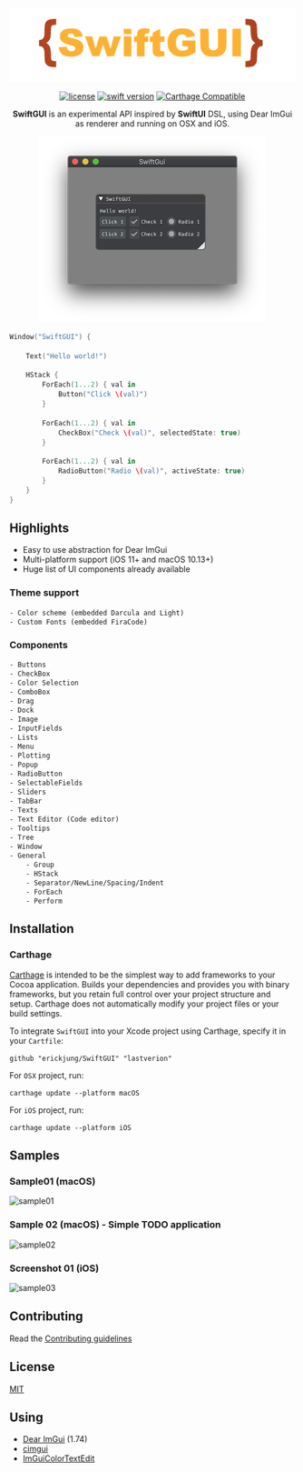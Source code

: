 <center>

![SwiftGUI](Docs/swiftgui.png)

[![license](https://img.shields.io/badge/license-MIT-brightgreen.svg)](LICENSE)
[![swift version](https://img.shields.io/badge/swift-5.0+-brightgreen.svg)](https://swift.org/download)
[![Carthage Compatible](https://img.shields.io/badge/Carthage-compatible-4BC51D.svg?style=flat)](https://github.com/Carthage/Carthage)

<b>SwiftGUI</b> is an experimental API inspired by <b>SwiftUI</b> DSL, using Dear ImGui as renderer and running on OSX and iOS.
</center>

<p align="center">
    <img src="Docs/hellow_world.png" alt="hellow world"/>
</p>

```swift
Window("SwiftGUI") {

    Text("Hello world!")

    HStack {
        ForEach(1...2) { val in
            Button("Click \(val)")
        }

        ForEach(1...2) { val in
            CheckBox("Check \(val)", selectedState: true)
        }

        ForEach(1...2) { val in
            RadioButton("Radio \(val)", activeState: true)
        }
    }
}
```

## Highlights

* Easy to use abstraction for Dear ImGui
* Multi-platform support (iOS 11+ and macOS 10.13+)
* Huge list of UI components already available

### Theme support
    - Color scheme (embedded Darcula and Light)
    - Custom Fonts (embedded FiraCode)

### Components
    - Buttons
    - CheckBox
    - Color Selection
    - ComboBox
    - Drag
    - Dock
    - Image
    - InputFields
    - Lists
    - Menu
    - Plotting
    - Popup
    - RadioButton
    - SelectableFields
    - Sliders
    - TabBar
    - Texts
    - Text Editor (Code editor)
    - Tooltips
    - Tree
    - Window
    - General 
        - Group
        - HStack
        - Separator/NewLine/Spacing/Indent
        - ForEach
        - Perform


## Installation

### Carthage

[Carthage](https://github.com/Carthage/Carthage) is intended to be the simplest way to add frameworks to your Cocoa application. Builds your dependencies and provides you with binary frameworks, but you retain full control over your project structure and setup. Carthage does not automatically modify your project files or your build settings.

To integrate `SwiftGUI` into your Xcode project using Carthage, specify it in your `Cartfile`:

```ogdl
github "erickjung/SwiftGUI" "lastverion"
```

For `OSX` project, run:

```ogdl
carthage update --platform macOS
```

For `iOS` project, run:

```ogdl
carthage update --platform iOS
```

## Samples

### Sample01 (macOS)

![sample01](Docs/sample01-osx.gif)

### Sample 02 (macOS) - Simple TODO application

![sample02](Docs/sample02-osx.gif)

### Screenshot 01 (iOS)

![sample03](Docs/sample01-ios.jpg)

## Contributing

Read the [Contributing guidelines](CONTRIBUTING.md)

## License

 [MIT](LICENSE)

## Using 

* [Dear ImGui](https://github.com/ocornut/imgui) (1.74)
* [cimgui](https://github.com/cimgui/cimgui)
* [ImGuiColorTextEdit](https://github.com/BalazsJako/ImGuiColorTextEdit)


